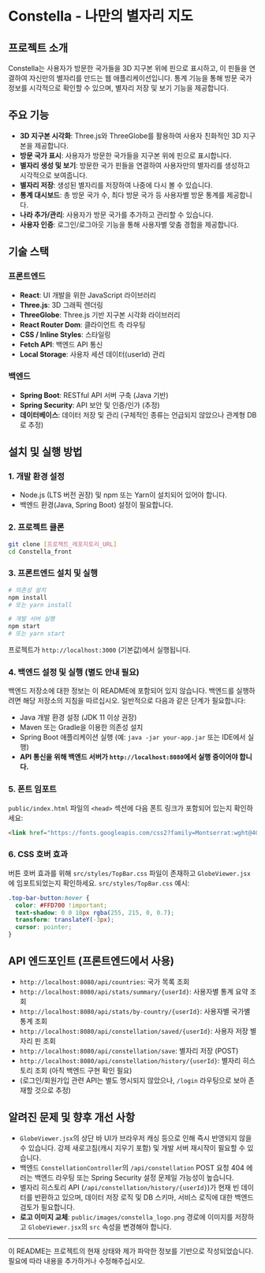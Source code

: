 # Constella - 나만의 별자리 지도

## 프로젝트 소개
Constella는 사용자가 방문한 국가들을 3D 지구본 위에 핀으로 표시하고, 이 핀들을 연결하여 자신만의 별자리를 만드는 웹 애플리케이션입니다. 통계 기능을 통해 방문 국가 정보를 시각적으로 확인할 수 있으며, 별자리 저장 및 보기 기능을 제공합니다.

## 주요 기능
-   **3D 지구본 시각화**: Three.js와 ThreeGlobe를 활용하여 사용자 친화적인 3D 지구본을 제공합니다.
-   **방문 국가 표시**: 사용자가 방문한 국가들을 지구본 위에 핀으로 표시합니다.
-   **별자리 생성 및 보기**: 방문한 국가 핀들을 연결하여 사용자만의 별자리를 생성하고 시각적으로 보여줍니다.
-   **별자리 저장**: 생성된 별자리를 저장하여 나중에 다시 볼 수 있습니다.
-   **통계 대시보드**: 총 방문 국가 수, 최다 방문 국가 등 사용자별 방문 통계를 제공합니다.
-   **나라 추가/관리**: 사용자가 방문 국가를 추가하고 관리할 수 있습니다.
-   **사용자 인증**: 로그인/로그아웃 기능을 통해 사용자별 맞춤 경험을 제공합니다.

## 기술 스택

### 프론트엔드
-   **React**: UI 개발을 위한 JavaScript 라이브러리
-   **Three.js**: 3D 그래픽 렌더링
-   **ThreeGlobe**: Three.js 기반 지구본 시각화 라이브러리
-   **React Router Dom**: 클라이언트 측 라우팅
-   **CSS / Inline Styles**: 스타일링
-   **Fetch API**: 백엔드 API 통신
-   **Local Storage**: 사용자 세션 데이터(userId) 관리

### 백엔드
-   **Spring Boot**: RESTful API 서버 구축 (Java 기반)
-   **Spring Security**: API 보안 및 인증/인가 (추정)
-   **데이터베이스**: 데이터 저장 및 관리 (구체적인 종류는 언급되지 않았으나 관계형 DB로 추정)

## 설치 및 실행 방법

### 1. 개발 환경 설정
-   Node.js (LTS 버전 권장) 및 npm 또는 Yarn이 설치되어 있어야 합니다.
-   백엔드 환경(Java, Spring Boot) 설정이 필요합니다.

### 2. 프로젝트 클론
```bash
git clone [프로젝트_레포지토리_URL]
cd Constella_front
```

### 3. 프론트엔드 설치 및 실행
```bash
# 의존성 설치
npm install
# 또는 yarn install

# 개발 서버 실행
npm start
# 또는 yarn start
```
프로젝트가 `http://localhost:3000` (기본값)에서 실행됩니다.

### 4. 백엔드 설정 및 실행 (별도 안내 필요)
백엔드 저장소에 대한 정보는 이 README에 포함되어 있지 않습니다. 백엔드를 실행하려면 해당 저장소의 지침을 따르십시오. 일반적으로 다음과 같은 단계가 필요합니다:
-   Java 개발 환경 설정 (JDK 11 이상 권장)
-   Maven 또는 Gradle을 이용한 의존성 설치
-   Spring Boot 애플리케이션 실행 (예: `java -jar your-app.jar` 또는 IDE에서 실행)
-   **API 통신을 위해 백엔드 서버가 `http://localhost:8080`에서 실행 중이어야 합니다.**

### 5. 폰트 임포트
`public/index.html` 파일의 `<head>` 섹션에 다음 폰트 링크가 포함되어 있는지 확인하세요:
```html
<link href="https://fonts.googleapis.com/css2?family=Montserrat:wght@400;600;700&display=swap" rel="stylesheet">
```

### 6. CSS 호버 효과
버튼 호버 효과를 위해 `src/styles/TopBar.css` 파일이 존재하고 `GlobeViewer.jsx`에 임포트되었는지 확인하세요.
`src/styles/TopBar.css` 예시:
```css
.top-bar-button:hover {
  color: #FFD700 !important;
  text-shadow: 0 0 10px rgba(255, 215, 0, 0.7);
  transform: translateY(-3px);
  cursor: pointer;
}
```

## API 엔드포인트 (프론트엔드에서 사용)
-   `http://localhost:8080/api/countries`: 국가 목록 조회
-   `http://localhost:8080/api/stats/summary/{userId}`: 사용자별 통계 요약 조회
-   `http://localhost:8080/api/stats/by-country/{userId}`: 사용자별 국가별 통계 조회
-   `http://localhost:8080/api/constellation/saved/{userId}`: 사용자 저장 별자리 핀 조회
-   `http://localhost:8080/api/constellation/save`: 별자리 저장 (POST)
-   `http://localhost:8080/api/constellation/history/{userId}`: 별자리 히스토리 조회 (아직 백엔드 구현 확인 필요)
-   (로그인/회원가입 관련 API는 별도 명시되지 않았으나, `/login` 라우팅으로 보아 존재할 것으로 추정)

## 알려진 문제 및 향후 개선 사항
-   `GlobeViewer.jsx`의 상단 바 UI가 브라우저 캐싱 등으로 인해 즉시 반영되지 않을 수 있습니다. 강제 새로고침(캐시 지우기 포함) 및 개발 서버 재시작이 필요할 수 있습니다.
-   백엔드 `ConstellationController`의 `/api/constellation` POST 요청 404 에러는 백엔드 라우팅 또는 Spring Security 설정 문제일 가능성이 높습니다.
-   별자리 히스토리 API (`/api/constellation/history/{userId}`)가 현재 빈 데이터를 반환하고 있으며, 데이터 저장 로직 및 DB 스키마, 서비스 로직에 대한 백엔드 검토가 필요합니다.
-   **로고 이미지 교체**: `public/images/constella_logo.png` 경로에 이미지를 저장하고 `GlobeViewer.jsx`의 `src` 속성을 변경해야 합니다.

---
이 README는 프로젝트의 현재 상태와 제가 파악한 정보를 기반으로 작성되었습니다. 필요에 따라 내용을 추가하거나 수정해주십시오. 